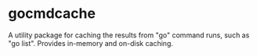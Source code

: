 
# gocmdcache

A utility package for caching the results from "go" command runs,
such as "go list". Provides in-memory and on-disk caching.

